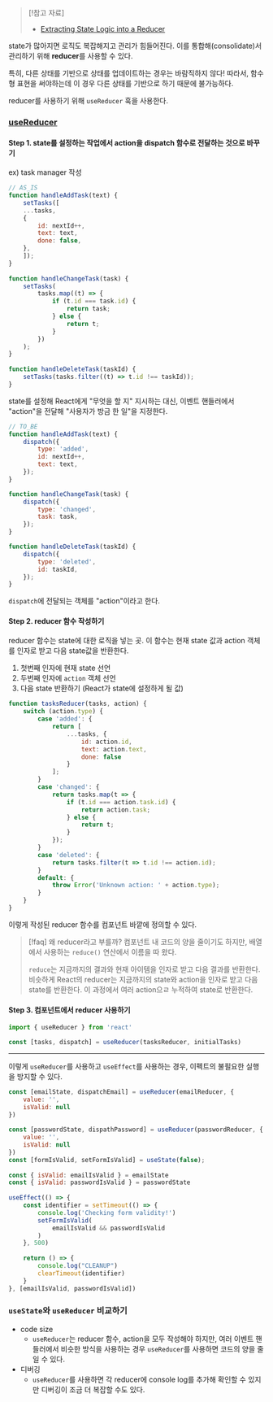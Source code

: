 > [!참고 자료]
> - [Extracting State Logic into a Reducer](https://react.dev/learn/extracting-state-logic-into-a-reducer)

state가 많아지면 로직도 복잡해지고 관리가 힘들어진다.
이를 통합해(consolidate)서 관리하기 위해 **reducer**를 사용할 수 있다.

특히, 다른 상태를 기반으로 상태를 업데이트하는 경우는 바람직하지 않다!
따라서, 함수형 표현을 써야하는데 이 경우 다른 상태를 기반으로 하기 때문에 불가능하다.

reducer를 사용하기 위해 `useReducer` 훅을 사용한다.
### [useReducer](https://react.dev/reference/react/useReducer)

#### Step 1. state를 설정하는 작업에서 action을 dispatch 함수로 전달하는 것으로 **바꾸기**
ex) task manager 작성
```javascript
// AS_IS
function handleAddTask(text) {
	setTasks([
	...tasks,
	{
		id: nextId++,
		text: text,
		done: false,
	},
	]);
}
  
function handleChangeTask(task) {
	setTasks(
		tasks.map((t) => {
			if (t.id === task.id) {
				return task;
			} else {
				return t;
			}
		})
	);
}
  
function handleDeleteTask(taskId) {
	setTasks(tasks.filter((t) => t.id !== taskId));
}
```

state를 설정해 React에게 "무엇을 할 지" 지시하는 대신, 이벤트 핸들러에서 "action"을 전달해 "사용자가 방금 한 일"을 지정한다.

```javascript
// TO_BE
function handleAddTask(text) {  
	dispatch({  
		type: 'added',  
		id: nextId++,  
		text: text,  
	});  
}  

function handleChangeTask(task) {  
	dispatch({  
		type: 'changed',  
		task: task,  
	});  
}  

function handleDeleteTask(taskId) {  
	dispatch({  
		type: 'deleted',  
		id: taskId,  
	});  
}
```

`dispatch`에 전달되는 객체를 "action"이라고 한다.

#### Step 2. reducer 함수 **작성하기**
reducer 함수는 state에 대한 로직을 넣는 곳.
이 함수는 현재 state 값과 action 객체를 인자로 받고 다음 state값을 반환한다.

1. 첫번째 인자에 현재 state 선언
2. 두번째 인자에 `action`  객체 선언
3. 다음 state 반환하기 (React가 state에 설정하게 될 값)

```javascript
function tasksReducer(tasks, action) {  
	switch (action.type) {  
		case 'added': {  
			return [
				...tasks, {  
					id: action.id,  
					text: action.text,  
					done: false  
				}
			];  
		}  
		case 'changed': {  
			return tasks.map(t => {  
				if (t.id === action.task.id) {  
					return action.task;  
				} else {  
					return t;  
				}  
			});  
		}  
		case 'deleted': {  
			return tasks.filter(t => t.id !== action.id);  
		}  
		default: {  
			throw Error('Unknown action: ' + action.type);  
		}  
	}  
}
```

이렇게 작성된 reducer 함수를 컴포넌트 바깥에 정의할 수 있다.

> [!faq] 왜 reducer라고 부를까?
> 컴포넌트 내 코드의 양을 줄이기도 하지만, 배열에서 사용하는 `reduce()` 연산에서 이름을 따 왔다.
> 
> `reduce`는 지금까지의 결과와 현재 아이템을 인자로 받고 다음 결과를 반환한다.
> 비슷하게 React의 reducer는 지금까지의  state와 action을 인자로 받고 다음 state를 반환한다. 이 과정에서 여러 action으ㄹ 누적하여 state로 반환한다.
#### Step 3. 컴포넌트에서 reducer **사용하기**

```javascript
import { useReducer } from 'react'

const [tasks, dispatch] = useReducer(tasksReducer, initialTasks)
```


---
이렇게 `useReducer`를 사용하고 `useEffect`를 사용하는 경우, 이펙트의 불필요한 실행을 방지할 수 있다.

```javascript
const [emailState, dispatchEmail] = useReducer(emailReducer, {
	value: '',
	isValid: null
})
  
const [passwordState, dispathPassword] = useReducer(passwordReducer, {
	value: '',
	isValid: null
})
const [formIsValid, setFormIsValid] = useState(false);
  
const { isValid: emailIsValid } = emailState
const { isValid: passwordIsValid } = passwordState
  
useEffect(() => {
	const identifier = setTimeout(() => {
		console.log('Checking form validity!')
		setFormIsValid(
			emailIsValid && passwordIsValid
		)
	}, 500)
  
	return () => {
		console.log("CLEANUP")
		clearTimeout(identifier)
	}
}, [emailIsValid, passwordIsValid])
```


### `useState`와 `useReducer` 비교하기
- code size
	- `useReducer`는 reducer 함수, action을 모두 작성해야 하지만, 여러 이벤트 핸들러에서 비슷한 방식을 사용하는 경우 `useReducer`를 사용하면 코드의 양을 줄일 수 있다.
- 디버깅
	- `useReducer`를 사용하면 각 reducer에 console log를 추가해 확인할 수 있지만 디버깅이 조금 더 복잡할 수도 있다.